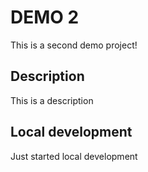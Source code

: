 # DEMO 2

This is a second demo project!


## Description
This is a description

## Local development
Just started local development